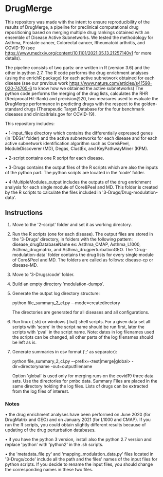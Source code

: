 # DrugMerge
This repository was made with the intent to ensure reproducibility of the results of DrugMerge, a pipeline for preclinical computational drug repositioning based on merging multiple drug rankings obtained with an ensemble of Disease Active Subnetworks. We tested the methodology for Asthma, Prostate cancer, Colorectal cancer, Rheumatoid arthritis, and COVID-19 (see https://www.medrxiv.org/content/10.1101/2021.05.13.21257140v1 for more details).

The pipeline consists of two parts: one written in R (version 3.6) and the other in python 2.7.
The R code performs the drug enrichment analyses (using the enrichR package) for each active subnetwork obtained for each disease (see our previous work https://www.nature.com/articles/s41598-020-74705-6 to know how we obtained the active subnetworks)
The python code performs the merging of the drug lists, calculates the RHR (Reciprocal Hit-Rank) and precision@20, two measures used to evaluate the DrugMerge performance in predicting drugs with the respect to the golden-standard drugs (Therapeutic Target Database for the four benchmark diseases and clinicaltrials.gov for COVID-19).

This repository includes:

• 1-input_files directory which contains the differentially expressed genes (in 'DEGs' folder) and the active subnetworks for each disease and for each active subnetwork identification algorithm such as Core&Peel, ModuleDiscoverer (MD), Degas, ClustEx, and KeyPathwayMiner (KPM).

• 2-script contains one R script for each disease.

• 3-Drugs contains the output files of the R scripts which are also the inputs of the python part. The python scripts are located in the 'code' folder.

• 4-MultipleModules_output includes the outputs of the drug enrichment analysis for each single module of Core&Peel and MD. This folder is created by the R scripts to calculate the files included in '3-Drugs/Drug-modulation-data'.

## Instructions
1) Move to the '2-script' folder and set it as working directory.
2) Run the R scripts (one for each disease). The output files are stored in the '3-Drugs' directory, in folders with the following pattern: disease_drugDatabaseName ex: Asthma_CMAP, Asthma_L1000, Asthma_drugmatrix, and Asthma_drugperturbationGEO. The 'Drug-modulation-data' folder contains the drug lists for every single module of Core&Peel and MD. The folders are called as follows: disease-cp or disease-MD.
3) Move to '3-Drugs/code' folder.
4) Build an empty directory 'modulation-dumps'.
5) Generate the output log directory structure: 

      python file_summary_2_cl.py  --mode=createdirectory
      
   The directories are generated for all diseases and all configurations.

6) Run linux (.sh) or windows (.bat) shell scripts. For a given data set all scripts with 'score' in the script name should be run first, later the scripts with 'pval' in the script name. Note: dates in log filenames used the scripts can be changed, all other parts of the log filenames should be left as is.

7) Generate summaries in csv format (';' as separator): 
      
   python file_summary_2_cl.py --prefix=<test|merge|global> -dir=directoryname -out=outputfilename

      
   Option 'global' is used only for merging runs on the covid19 three data sets. Use the directories for pmbc data. Summary Files are placed in the same directory      holding the log files. Lists of drugs can be extracted from the log files of interest.
  
### Notes
• the drug enrichment analyses have been performed on June 2020 (for DrugMatrix and GEO) and on January 2021 (for L1000 and CMAP). If you run the R scripts, you could obtain slightly different results because of updating of the drug perturbation databases.

• if you have the python 3 version, install also the python 2.7 version and replace 'python' with 'python2' in the .sh scripts.
      
• the 'metadata_file.py' and 'mapping_modulation_data.py' files located in '3-Drugs/code' include all the path and the files' names of the input files for python scripts. If you decide to rename the input files, you should change the corresponding names in these two files.
